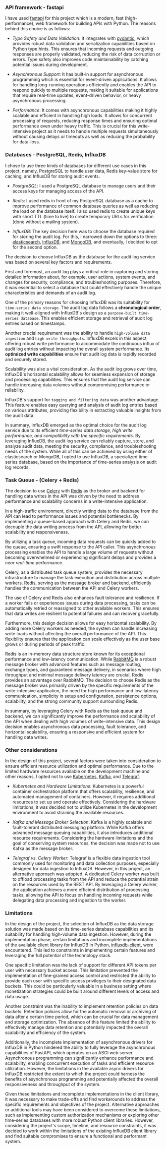 ### API framework - fastapi

I have used [fastapi](https://fastapi.tiangolo.com/) for this project which is a modern, fast (high-performance), web framework for building APIs with Python. The reasons behind this choice is as follows:

* *Type Safety and Data Validation*: It integrates with [pydantic](https://docs.pydantic.dev/latest/), which provides robust data validation and serialization capabilities based on Python type hints. This ensures that incoming requests and outgoing responses are properly validated, reducing the risk of data corruption or errors. Type safety also improves code maintainability by catching potential issues during development.

* *Asynchronous Support*: It has built-in support for asynchronous programming which is essential for event-driven applications. It allows for handling long-running operations efficiently and enables the API to respond quickly to multiple requests, making it suitable for applications that require real-time updates, event-driven behavior, or heavy asynchronous processing.

* *Performance*: It comes with asynchronous capabilities making it highly scalable and efficient in handling high loads. It allows for concurrent processing of requests, reducing response times and ensuring optimal performance even under heavy traffic. This is crucial for this write-intensive project as it needs to handle multiple requests simultaneously without causing delays or timeouts as well as reducing the probability for data-loss.


### Databases - PostgreSQL, Redis, InfluxDB

I chose to use three kinds of databases for different use cases in this project, namely, PostgreSQL to handle user data, Redis key-value store for caching, and InfluxDB for storing audit events.

* *PostgreSQL*: I used a PostgreSQL database to manage users and their access keys for managing access of the API.

* *Redis*: I used redis in front of my PostgreSQL database as a cache to improve performance of common database queries as well as reducing the load on the database itself. I also used redis to create unique keys with short TTL (time to live) to create temporary URLs for verification (done without a mailing system).

* *InfluxDB*: The key decision here was to choose the database required for storing the audit log. For this, I narrowed down the options to three: [elasticsearch](https://www.elastic.co/), [InfluxDB](https://www.influxdata.com/), and [MongoDB](https://www.mongodb.com/), and eventually, I decided to opt for the second option.

The decision to choose InfluxDB as the database for the audit log service was based on several key factors and requirements.

First and foremost, an audit log plays a critical role in capturing and storing detailed information about, for example, user actions, system events, and changes for security, compliance, and troubleshooting purposes. Therefore, it was essential to select a database that could effectively handle the unique characteristics and demands of an audit log.

One of the primary reasons for choosing InfluxDB was its suitability for `time-series data storage`. The audit log data follows a **chronological order**, making it well-aligned with InfluxDB's design as a `purpose-built time-series database`. This enables efficient storage and retrieval of audit log entries based on timestamps.

Another crucial requirement was the ability to handle `high-volume data ingestion` and `high write throughputs`. InfluxDB excels in this aspect, offering robust write performance to accommodate the continuous influx of audit log entries without impacting the overall system performance. Its **optimized write capabilities** ensure that audit log data is rapidly recorded and securely stored.

Scalability was also a vital consideration. As the audit log grows over time, InfluxDB's horizontal scalability allows for seamless expansion of storage and processing capabilities. This ensures that the audit log service can handle increasing data volumes without compromising performance or reliability.

InfluxDB's support for `tagging and filtering data` was another advantage. This feature enables easy querying and analysis of audit log entries based on various attributes, providing flexibility in extracting valuable insights from the audit data.

In summary, InfluxDB emerged as the optimal choice for the audit log service due to its efficient *time-series data storage, high write performance, and compatibility with the specific requirements*. By leveraging InfluxDB, the audit log service can reliably capture, store, and analyze audit data, meeting the security, compliance, and troubleshooting needs of the system. While all of this can be achieved by using either of elasticsearch or MongoDB, I opted to use InfluxDB, a specialized time-series database, based on the importance of time-series analysis on audit log records.


### Task Queue - (Celery + Redis)

The decision to use [Celery](https://docs.celeryq.dev/en/stable/) with [Redis](https://redis.io/) as the broker and backend for handling data writes in the API was driven by the need to address performance and scalability concerns in a write-intensive application.

In a high-traffic environment, directly writing data to the database from the API can lead to performance issues and potential bottlenecks. By implementing a queue-based approach with Celery and Redis, we can decouple the data writing process from the API, allowing for better scalability and responsiveness.

By utilizing a task queue, incoming data requests can be quickly added to the queue, ensuring a swift response to the API caller. This asynchronous processing enables the API to handle a large volume of requests without becoming overwhelmed or experiencing significant delays and provides a *near real-time* performance.

Celery, as a distributed task queue system, provides the necessary infrastructure to manage the task execution and distribution across multiple workers. Redis, serving as the message broker and backend, efficiently handles the communication between the API and Celery workers.

The use of Celery and Redis also enhances fault tolerance and resilience. If a worker fails or experiences issues during data processing, tasks can be automatically retried or reassigned to other available workers. This ensures that data writes are resilient to potential failures and can recover gracefully.

Furthermore, this design decision allows for easy horizontal scalability. By adding more Celery workers as needed, the system can handle increasing write loads without affecting the overall performance of the API. This flexibility ensures that the application can scale effectively as the user base grows or during periods of peak traffic.

Redis is an in-memory data structure store known for its exceptional performance and low-latency communication. While [RabbitMQ](https://www.rabbitmq.com/) is a robust message broker with advanced features such as message routing, exchange types, and guaranteed message delivery, in scenarios where high throughput and minimal message delivery latency are crucial, Redis provides an advantage over RabbitMQ. The decision to choose Redis as the message broker was primarily driven by the specific requirements of the write-intensive application, the need for high performance and low-latency communication, simplicity in setup and configuration, persistence options, scalability, and the strong community support surrounding Redis.

In summary, by leveraging Celery with Redis as the task queue and backend, we can significantly improve the performance and scalability of the API when dealing with high volumes of write-intensive data. This design decision enables asynchronous data processing, fault tolerance, and horizontal scalability, ensuring a responsive and efficient system for handling data writes.


### Other considerations

In the design of this project, several factors were taken into consideration to ensure efficient resource utilization and optimal performance. Due to the limited hardware resources available on the development machine and other reasons, I opted not to use [Kubernetes](https://kubernetes.io/), [Kafka](https://kafka.apache.org/), and [Telegraf](https://www.influxdata.com/time-series-platform/telegraf/).

* *Kubernetes and Hardware Limitations*: Kubernetes is a powerful container orchestration platform that offers scalability, resilience, and automated management of containers. However, it requires additional resources to set up and operate effectively. Considering the hardware limitations, it was decided not to utilize Kubernetes in the development environment to avoid straining the available resources.

* *Kafka and Message Broker Selection*: Kafka is a highly scalable and fault-tolerant distributed messaging platform. While Kafka offers advanced message queuing capabilities, it also introduces additional resource requirements. Considering the hardware limitations and the goal of conserving system resources, the decision was made not to use Kafka as the message broker.

* *Telegraf vs. Celery Worker*: Telegraf is a flexible data ingestion tool commonly used for monitoring and data collection purposes, especially designed for data ingestion to InfluxDB. However, in this project, an alternative approach was adopted. A dedicated Celery worker was built to offload processing tasks from the API and reduce the potential strain on the resources used by the REST API. By leveraging a Celery worker, the application achieves a more efficient distribution of processing tasks, allowing the API to focus on handling incoming requests while delegating data processing and ingestion to the worker.


### Limitations

In the design of the project, the selection of InfluxDB as the data storage solution was made based on its time-series database capabilities and its suitability for handling high-volume data ingestion. However, during the implementation phase, certain limitations and incomplete implementations of the available client library for InfluxDB in Python, [influxdb-client](https://github.com/influxdata/influxdb-client-python), were encountered. This led to constraints in implementing certain features and leveraging the full potential of the technology stack.

One specific limitation was the lack of support for different API tokens per user with necessary bucket access. This limitation prevented the implementation of fine-grained access control and restricted the ability to provide each user with specific access privileges to their designated data buckets. This could be particularly valuable in a business setting where monetization strategies could be built around different levels of access and data usage.

Another constraint was the inability to implement retention policies on data buckets. Retention policies allow for the automatic removal or archiving of data after a certain time period, which can be crucial for data management and storage optimization. The absence of this feature limited the ability to effectively manage data retention and potentially impacted the overall scalability and efficiency of the system.

Additionally, the incomplete implementation of asynchronous drivers for InfluxDB in Python hindered the ability to fully leverage the asynchronous capabilities of FastAPI, which operates on an ASGI web server. Asynchronous programming can significantly enhance performance and scalability, enabling concurrent execution of tasks and efficient resource utilization. However, the limitations in the available async drivers for InfluxDB restricted the extent to which the project could harness the benefits of asynchronous programming and potentially affected the overall responsiveness and throughput of the system.

Given these limitations and incomplete implementations in the client library, it was necessary to make trade-offs and find workarounds to address the specific requirements and objectives of the project. Alternative approaches or additional tools may have been considered to overcome these limitations, such as implementing custom authorization mechanisms or exploring other time-series databases with more robust Python client libraries. However, considering the project's scope, timeline, and resource constraints, it was decided to work within the limitations of the existing InfluxDB client library and find suitable compromises to ensure a functional and performant system.
